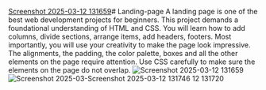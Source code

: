[Screenshot 2025-03-12 131659]()# Landing-page
A landing page is one of the best web development projects for beginners. This project demands a foundational understanding of HTML and CSS. You will learn how to add columns, divide sections, arrange items, add headers, footers. Most importantly, you will use your creativity to make the page look impressive. The alignments, the padding, the color palette, boxes and all the other elements on the page require attention. Use CSS carefully to make sure the elements on the page do not overlap.
![Screenshot 2025-03-12 131659](https://github.com/user-attachments/assets/e66885bc-8ba8-4209-a65e-b36f8f57d5d0)
![Screenshot 2025-03-![Screenshot 2025-03-12 131746](https://github.com/user-attachments/assets/68c6eb62-03cf-4929-b5cd-fefd93d89325)
12 131720](https://github.com/user-attachments/assets/1c39f335-3730-4745-a03c-d2fa037522f7)

